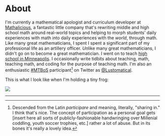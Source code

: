 # About

I'm currently a mathematical apologist and curriculum developer at [Mathalicious](www.mathalicious.com), a fantastic little company that's rewriting middle and high school math around real-world topics and helping to morph students' daily experiences with math into daily experiences with the *world*, through math. Like many great mathematicians, I spent I spent a significant part of my professional life as an artillery officer. *Un*like many great mathematicians, I didn't go on to become a great mathematician. I went on to teach [high school in Minneapolis](www.slpschools.org). I occasionally write tidbits about teaching, math, teaching math, and coding for the purpose of teaching math. I'm also an enthusiastic [#MTBoS](www.twitter.com/hashtag/mtbos?src=hash) participant[^1] on Twitter as [@Lustomatical](www.twitter.com/lustomatical).

This is what I look like when I'm holding a tiny frog:

<img src="/images/about_pic.jpeg" id="about-pic">

---

[^1]:Descended from the Latin *participare* and meaning, literally, "sharing in." I think that's nice. The concept of participation as a personal goal gets [insert here all sorts of publicly-fashionable handwringing over Millenial coddling, youth soccer trophies, etc.] rather a lot of abuse. But in its bones it's really a lovely idea.